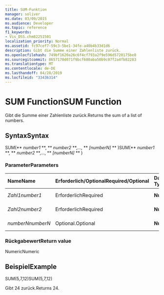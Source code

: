 ```yaml
---
title: SUM-Funktion
manager: soliver
ms.date: 03/09/2015
ms.audience: Developer
ms.topic: reference
f1_keywords:
- Vis_DSS.chm82251501
localization_priority: Normal
ms.assetid: fc97cef7-59c3-5be1-34fe-a40b4b33d1d6
description: Gibt die Summe einer Zahlenliste zurück.
ms.openlocfilehash: 749bf1620a26c6f4cf793a2f9e596d5720175be0
ms.sourcegitcommit: 8657170d071f9bcf680aba50b9c07f2a4fb82283
ms.translationtype: MT
ms.contentlocale: de-DE
ms.lasthandoff: 04/28/2019
ms.locfileid: "33436314"
---
```

# <a name="sum-function"></a><span data-ttu-id="8746e-103">SUM Function</span><span class="sxs-lookup"><span data-stu-id="8746e-103">SUM Function</span></span>

<span data-ttu-id="8746e-104">Gibt die Summe einer Zahlenliste zurück.</span><span class="sxs-lookup"><span data-stu-id="8746e-104">Returns the sum of a list of numbers.</span></span>
  
## <a name="syntax"></a><span data-ttu-id="8746e-105">Syntax</span><span class="sxs-lookup"><span data-stu-id="8746e-105">Syntax</span></span>

<span data-ttu-id="8746e-106">SUM(\*\* *number1* \*\*, \*\* *number2* \*\*,..., \*\* *[numberN]* \*\* )</span><span class="sxs-lookup"><span data-stu-id="8746e-106">SUM(\*\* *number1* \*\*, \*\* *number2* \*\*,..., \*\* *[numberN]* \*\* )</span></span> 
  
### <a name="parameters"></a><span data-ttu-id="8746e-107">Parameter</span><span class="sxs-lookup"><span data-stu-id="8746e-107">Parameters</span></span>

|<span data-ttu-id="8746e-108">**Name**</span><span class="sxs-lookup"><span data-stu-id="8746e-108">**Name**</span></span>|<span data-ttu-id="8746e-109">**Erforderlich/Optional**</span><span class="sxs-lookup"><span data-stu-id="8746e-109">**Required/Optional**</span></span>|<span data-ttu-id="8746e-110">**Datentyp**</span><span class="sxs-lookup"><span data-stu-id="8746e-110">**Data Type**</span></span>|<span data-ttu-id="8746e-111">**Beschreibung**</span><span class="sxs-lookup"><span data-stu-id="8746e-111">**Description**</span></span>|
|:-----|:-----|:-----|:-----|
| <span data-ttu-id="8746e-112">_Zahl1_</span><span class="sxs-lookup"><span data-stu-id="8746e-112">_number1_</span></span> <br/> |<span data-ttu-id="8746e-113">Erforderlich</span><span class="sxs-lookup"><span data-stu-id="8746e-113">Required</span></span>  <br/> |<span data-ttu-id="8746e-114">**Numeric**</span><span class="sxs-lookup"><span data-stu-id="8746e-114">**Numeric**</span></span> <br/> |<span data-ttu-id="8746e-115">Die erste Zahl.</span><span class="sxs-lookup"><span data-stu-id="8746e-115">The first number.</span></span>  <br/> |
| <span data-ttu-id="8746e-116">_Zahl2_</span><span class="sxs-lookup"><span data-stu-id="8746e-116">_number2_</span></span> <br/> |<span data-ttu-id="8746e-117">Erforderlich</span><span class="sxs-lookup"><span data-stu-id="8746e-117">Required</span></span>  <br/> |<span data-ttu-id="8746e-118">**Numeric**</span><span class="sxs-lookup"><span data-stu-id="8746e-118">**Numeric**</span></span> <br/> |<span data-ttu-id="8746e-119">Die zweite Zahl.</span><span class="sxs-lookup"><span data-stu-id="8746e-119">The second number.</span></span>  <br/> |
| <span data-ttu-id="8746e-120">_numberN_</span><span class="sxs-lookup"><span data-stu-id="8746e-120">_numberN_</span></span> <br/> |<span data-ttu-id="8746e-121">Optional.</span><span class="sxs-lookup"><span data-stu-id="8746e-121">Optional</span></span>  <br/> |<span data-ttu-id="8746e-122">**Numeric**</span><span class="sxs-lookup"><span data-stu-id="8746e-122">**Numeric**</span></span> <br/> |<span data-ttu-id="8746e-123">Die n-te Zahl.</span><span class="sxs-lookup"><span data-stu-id="8746e-123">The nth number.</span></span>  <br/> |
   
### <a name="return-value"></a><span data-ttu-id="8746e-124">Rückgabewert</span><span class="sxs-lookup"><span data-stu-id="8746e-124">Return value</span></span>

<span data-ttu-id="8746e-125">Numeric</span><span class="sxs-lookup"><span data-stu-id="8746e-125">Numeric</span></span>
  
## <a name="example"></a><span data-ttu-id="8746e-126">Beispiel</span><span class="sxs-lookup"><span data-stu-id="8746e-126">Example</span></span>

<span data-ttu-id="8746e-127">SUM(5,7,12)</span><span class="sxs-lookup"><span data-stu-id="8746e-127">SUM(5,7,12)</span></span>
  
<span data-ttu-id="8746e-128">Gibt 24 zurück.</span><span class="sxs-lookup"><span data-stu-id="8746e-128">Returns 24.</span></span>
  

